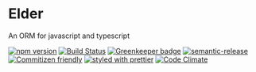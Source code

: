 # Elder

An ORM for javascript and typescript

[![npm version](https://badge.fury.io/js/elder-core.svg)](https://badge.fury.io/js/elder-core)
[![Build Status](https://travis-ci.org/elder-orm/core.svg?branch=master)](https://travis-ci.org/elder-orm/core)
[![Greenkeeper badge](https://badges.greenkeeper.io/elder-orm/core.svg)](https://greenkeeper.io/)
[![semantic-release](https://img.shields.io/badge/%20%20%F0%9F%93%A6%F0%9F%9A%80-semantic--release-e10079.svg)](https://github.com/semantic-release/semantic-release)
[![Commitizen friendly](https://img.shields.io/badge/commitizen-friendly-brightgreen.svg)](http://commitizen.github.io/cz-cli/)
[![styled with prettier](https://img.shields.io/badge/styled_with-prettier-ff69b4.svg)](https://github.com/prettier/prettier)
[![Code Climate](https://codeclimate.com/github/elder-orm/core.png)](https://codeclimate.com/github/elder-orm/core)
